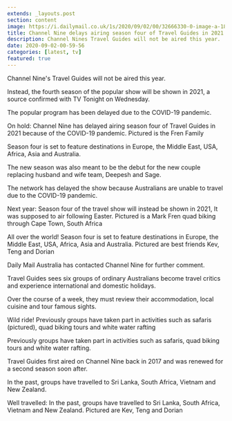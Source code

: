 ```yaml
---
extends: _layouts.post
section: content
image: https://i.dailymail.co.uk/1s/2020/09/02/00/32666330-0-image-a-18_1599002210828.jpg 
title: Channel Nine delays airing season four of Travel Guides in 2021 due to the COVID-19 pandemic 
description: Channel Nines Travel Guides will not be aired this year. 
date: 2020-09-02-00-59-56 
categories: [latest, tv] 
featured: true 
--- 
```

Channel Nine's Travel Guides will not be aired this year.

Instead, the fourth season of the popular show will be shown in 2021, a source confirmed with TV Tonight on Wednesday.  

The popular program has been delayed due to the COVID-19 pandemic.

On hold: Channel Nine has delayed airing season four of Travel Guides in 2021 because of the COVID-19 pandemic. Pictured is the Fren Family

Season four is set to feature destinations in Europe, the Middle East, USA, Africa, Asia and Australia. 

The new season was also meant to be the debut for the new couple replacing husband and wife team, Deepesh and Sage. 

The network has delayed the show because Australians are unable to travel due to the COVID-19 pandemic.



Next year: Season four of the travel show will instead be shown in 2021, It was supposed to air following Easter. Pictured is a Mark Fren quad biking through Cape Town, South Africa 

All over the world! Season four is set to feature destinations in Europe, the Middle East, USA, Africa, Asia and Australia. Pictured are best friends Kev, Teng and Dorian

Daily Mail Australia has contacted Channel Nine for further comment. 

Travel Guides sees six groups of ordinary Australians become travel critics and experience international and domestic holidays.

Over the course of a week, they must review their accommodation, local cuisine and tour famous sights. 

Wild ride! Previously groups have taken part in activities such as safaris (pictured), quad biking tours and white water rafting 

Previously groups have taken part in activities such as safaris, quad biking tours and white water rafting. 

Travel Guides first aired on Channel Nine back in 2017 and was renewed for a second season soon after.

In the past, groups have travelled to Sri Lanka, South Africa, Vietnam and New Zealand. 

Well travelled: In the past, groups have travelled to Sri Lanka, South Africa, Vietnam and New Zealand. Pictured are Kev, Teng and Dorian

